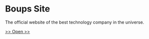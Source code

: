 # Boups Site
The official website of the best technology company in the universe.

[>> Open >>](iamthe2ndhuman.github.io/boupssite)
